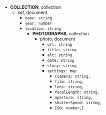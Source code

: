 * **COLLECTION**, collection
	* *set*, document
		* `name: string`
		* `year: number`
		* `location: string`
			* **PHOTOGRAPHS**, collection
				* *photo*, document
					* `url: string`
					* `title: string`
					* `alt: string`
					* `date: string`
					* `story: string`
    				* `settings: map`
						* `{camera: string,`
   						* `film: string,`
   						* `lens: string,`
						* `focalLength: string,`
						* `aperture: string,`
						* `shutterSpeed: string,`
						* `ISO: number,}`
